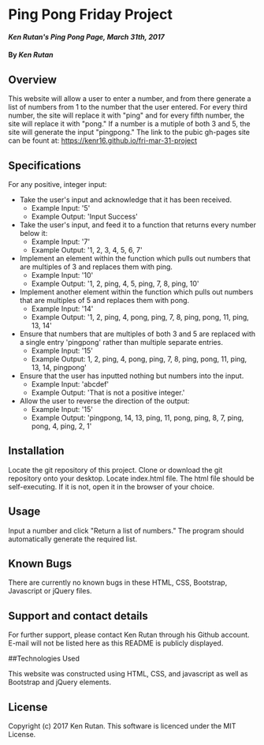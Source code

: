 # Ping Pong Friday Project

#### _Ken Rutan's Ping Pong Page, March 31th, 2017_

#### By _**Ken Rutan**_

## Overview

This website will allow a user to enter a number, and from there generate a list of numbers from 1 to the number that the user entered.  For every third number, the site will replace it with "ping" and for every fifth number, the site will replace it with "pong."  If a number is a mutiple of both 3 and 5, the site will generate the input "pingpong."  The link to the pubic gh-pages site can be fount at: https://kenr16.github.io/fri-mar-31-project

## Specifications

For any positive, integer input:

* Take the user's input and acknowledge that it has been received.
  - Example Input: '5'
  - Example Output: 'Input Success'
* Take the user's input, and feed it to a function that returns every number below it:
  - Example Input: '7'
  - Example Output: '1, 2, 3, 4, 5, 6, 7'
* Implement an element within the function which pulls out numbers that are multiples of 3 and replaces them with ping.
  - Example Input: '10'
  - Example Output: '1, 2, ping, 4, 5, ping, 7, 8, ping, 10'
* Implement another element within the function which pulls out numbers that are multiples of 5 and replaces them with pong.
  - Example Input: '14'
  - Example Output: '1, 2, ping, 4, pong, ping, 7, 8, ping, pong, 11, ping, 13, 14'
* Ensure that numbers that are multiples of both 3 and 5 are replaced with a single entry 'pingpong' rather than multiple separate entries.
  - Example Input: '15'
  - Example Output: 1, 2, ping, 4, pong, ping, 7, 8, ping, pong, 11, ping, 13, 14, pingpong'
* Ensure that the user has inputted nothing but numbers into the input.
  - Example Input: 'abcdef'
  - Example Output: 'That is not a positive integer.'
* Allow the user to reverse the direction of the output:
  - Example Input: '15'
  - Example Output: 'pingpong, 14, 13, ping, 11, pong, ping, 8, 7, ping, pong, 4, ping, 2, 1'

## Installation

Locate the git repository of this project.
Clone or download the git repository onto your desktop.
Locate index.html file.
The html file should be self-executing.
If it is not, open it in the browser of your choice.

## Usage

Input a number and click "Return a list of numbers."  The program should automatically generate the required list.

## Known Bugs
There are currently no known bugs in these HTML, CSS, Bootstrap, Javascript or jQuery files.

## Support and contact details

For further support, please contact Ken Rutan through his Github account. E-mail will not be listed here as this README is publicly displayed.

##Technologies Used

This website was constructed using HTML, CSS, and javascript as well as Bootstrap and jQuery elements.

## License

Copyright (c) 2017 Ken Rutan.  This software is licenced under the MIT License.
